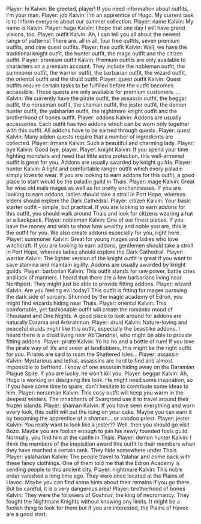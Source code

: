 Player: hi
Kalvin: Be greeted, player! If you need information about outfits, I'm your man.
Player: job
Kalvin: I'm an apprentice of Hugo. My current task is to inform everyone about our summer collection.
Player: name
Kalvin: My name is Kalvin.
Player: hugo
Kalvin: I hope that one day I will have grand visions, too.
Player: outfit
Kalvin: Ah, I can tell you all about the newest range of patterns! There are, all in all, four free outfits, seven premium outfits, and nine quest outfits.
Player: free outfit
Kalvin: Well, we have the traditional knight outfit, the hunter outfit, the mage outfit and the citizen outfit.
Player: premium outfit
Kalvin: Premium outfits are only available to characters on a premium account. They include the nobleman outfit, the summoner outfit, the warrior outfit, the barbarian outfit, the wizard outfit, the oriental outfit and the druid outfit.
Player: quest outfit
Kalvin: Quest outfits require certain tasks to be fulfilled before the outfit becomes accessible. Those quests are only available for premium customers. ...
Kalvin: We currently have the pirate outfit, the assassin outfit, the beggar outfit, the norseman outfit, the shaman outfit, the jester outfit, the demon hunter outfit, the yalaharian outfit, the nightmare knight outfit and the brotherhood of bones outfit.
Player: addons
Kalvin: Addons are usually accessories. Each outfit has two addons which can be worn only together with this outfit. All addons have to be earned through quests.
Player: quest
Kalvin: Many addon quests require that a number of ingredients are collected.
Player: Irmana
Kalvin: <blushes> Such a beautiful and charming lady.
Player: bye
Kalvin: Good bye, player.
Player: knight
Kalvin: If you spend your time fighting monsters and need that little extra protection, this well-armored outfit is great for you. Addons are usually awarded by knight guilds.
Player: hunter
Kalvin: A light and comfortable ranger outfit which every paladin simply loves to wear. If you are looking to earn addons for this outfit, a good place to start would be the paladin guild in Thais.
Player: mage
Kalvin: Great for wise old male mages as well as for pretty enchantresses. If you are looking to earn addons, ladies should take a stroll in Port Hope, whereas elders should explore the Dark Cathedral.
Player: citizen
Kalvin: Your basic starter outfit - simple, but practical. If you are looking to earn addons for this outfit, you should walk around Thais and look for citizens wearing a hat or a backpack.
Player: nobleman
Kalvin: One of our finest pieces. If you have the money and wish to show how wealthy and noble you are, this is the outfit for you. We also create addons especially for you, right here.
Player: summoner
Kalvin: Great for young mages and ladies who love witchcraft. If you are looking to earn addons, gentlemen should take a stroll in Port Hope, whereas ladies should explore the Dark Cathedral.
Player: warrior
Kalvin: The lighter version of the knight outfit is great if you want to save stamina and maintain agility. Addons are usually awarded by knight guilds.
Player: barbarian
Kalvin: This outfit stands for raw power, battle cries and lack of manners. I heard that there are a few barbarians living near Northport. They might just be able to provide fitting addons.
Player: wizard
Kalvin: Are you feeling evil today? This outfit is fitting for mages pursuing the dark side of sorcery. Shunned by the magic academy of Edron, you might find wizards hiding near Thais.
Player: oriental
Kalvin: This comfortable, yet fashionable outfit will create the romantic mood of Thousand and One Nights. A good place to look around for addons are naturally Darama and Ankrahmun.
Player: druid
Kalvin: Nature-loving and peaceful druids might like this outfit, especially the beastlike addons. I heard there is a druid living near Ab'Dendriel, who might be able to provide fitting addons.
Player: pirate
Kalvin: Yo ho ho and a bottle of rum! If you love the pirate way of life and sneer at landlubbers, this might be the right outfit for you. Pirates are said to roam the Shattered Isles...
Player: assassin
Kalvin: Mysterious and lethal, assassins are hard to find and almost impossible to befriend. I know of one assassin hiding away on the Daramian Plague Spire. If you are lucky, he won't kill you.
Player: beggar
Kalvin: Ah, Hugo is working on designing this look. He might need some inspiration, so if you have some time to spare, don't hesitate to contribute some ideas to him.
Player: norseman
Kalvin: This cosy outfit will keep you warm in the deepest winters. The inhabitants of Svargrond use it to travel around their frozen islands.
Player: shaman
Kalvin: If you have seen everything and worn every look, this outfit will put the icing on your cake. Maybe you can earn it by becoming the apprentice of a shaman... or voodoo priest.
Player: jester
Kalvin: You really want to look like a jester?? Well, then you should go visit Bozo. Maybe you are foolish enough to join his newly founded fools guild. Normally, you find him at the castle in Thais.
Player: demon hunter
Kalvin: I think the members of the inquisition award this outfit to their members when they have reached a certain rank. They hide somewhere under Thais.
Player: yalaharian
Kalvin: The people travel to Yalahar and come back with these fancy clothings. One of them told me that the Edron Academy is sending people to this ancient city.
Player: nightmare
Kalvin: This noble order vanished a long time ago. They were once located at the Plains of Havoc. Maybe you can find some hints about their remains if you go there. But be careful, it is a very dangerous area!
Player: brotherhood of bones
Kalvin: They were the followers of Goshnar, the king of necromancy. They fought the Nightmare Knights without knowing any limits. It might be a foolish thing to look for them but if you are interested, the Plains of Havoc are a good start.